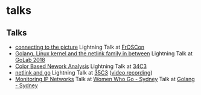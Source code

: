 talks
=====


Talks
-----

- [connecting to the picture](https://github.com/florianl/talks/blob/master/2015-FrOSCon-connectingToThePicture.pdf)
  Lightning Talk at [FrOSCon](https://www.froscon.de/)
- [Golang, Linux kernel and the netlink family in between](https://github.com/florianl/talks/blob/master/2018-golab-netlink.pdf)
  Lightning Talk at [GoLab 2018](https://www.golab.io/)
- [Color Based Nework Analysis](https://github.com/florianl/talks/blob/master/2017-34c3-colorbasedanalysis.pdf)
  Lightning Talk at [34C3](https://events.ccc.de/congress/2017/wiki/index.php)
- [netlink and go](https://github.com/florianl/talks/blob/master/2018-35c3-NetlinkAndGo.pdf)
  Lightning Talk at [35C3](https://events.ccc.de/congress/2018/wiki/index.php)
  ([video recording](https://media.ccc.de/v/35c3-9567-lightning_talks_day_3#t=1081))
- [Monitoring IP Networks](https://github.com/florianl/talks/blob/master/2019-syd-MonitoringIPNetworks.pdf)
  Talk at [Women Who Go - Sydney](https://www.meetup.com/Women-Who-Go-Sydney/events/261093910/)
  Talk at [Golang - Sydney](https://www.meetup.com/golang-syd/events/260434333/)
